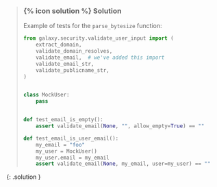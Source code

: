 
> ### {% icon solution %} Solution
> 
> Example of tests for the `parse_bytesize` function:
> 
> ```python
> from galaxy.security.validate_user_input import (
>     extract_domain,
>     validate_domain_resolves,
>     validate_email,  # we've added this import
>     validate_email_str,
>     validate_publicname_str,
> )
> 
> 
> class MockUser:
>     pass
> 
> 
> def test_email_is_empty():
>     assert validate_email(None, "", allow_empty=True) == ""
> 
> def test_email_is_user_email():
>     my_email = "foo"
>     my_user = MockUser()
>     my_user.email = my_email
>     assert validate_email(None, my_email, user=my_user) == ""
> ```
{: .solution }
